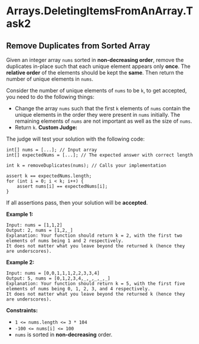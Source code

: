 # Arrays.DeletingItemsFromAnArray.Task2

## Remove Duplicates from Sorted Array

Given an integer array ```nums``` sorted in **non-decreasing order**, 
remove the duplicates in-place such that each unique element appears only **once**. 
The **relative order** of the elements should be kept the **same**. 
Then return the number of unique elements in ```nums```.

Consider the number of unique elements of ```nums``` to be ```k```, to get accepted,
you need to do the following things:

- Change the array ```nums``` such that the first ```k``` elements of ```nums``` contain 
the unique elements in the order they were present in ```nums``` initially. 
The remaining elements of ```nums``` are not important as well as the size of ```nums```.
- Return ```k```.
**Custom Judge:**

The judge will test your solution with the following code:
```
int[] nums = [...]; // Input array
int[] expectedNums = [...]; // The expected answer with correct length

int k = removeDuplicates(nums); // Calls your implementation

assert k == expectedNums.length;
for (int i = 0; i < k; i++) {
    assert nums[i] == expectedNums[i];
}
```

If all assertions pass, then your solution will be **accepted**.

**Example 1:**
```
Input: nums = [1,1,2]
Output: 2, nums = [1,2,_]
Explanation: Your function should return k = 2, with the first two elements of nums being 1 and 2 respectively.
It does not matter what you leave beyond the returned k (hence they are underscores).
```
**Example 2:**
```
Input: nums = [0,0,1,1,1,2,2,3,3,4]
Output: 5, nums = [0,1,2,3,4,_,_,_,_,_]
Explanation: Your function should return k = 5, with the first five elements of nums being 0, 1, 2, 3, and 4 respectively.
It does not matter what you leave beyond the returned k (hence they are underscores).
```
**Constraints:**
- ```1 <= nums.length <= 3 * 104```
- ```-100 <= nums[i] <= 100```
- ```nums``` is sorted in **non-decreasing** order.